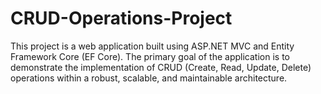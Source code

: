 # CRUD-Operations-Project
This project is a web application built using ASP.NET MVC and Entity Framework Core (EF Core). The primary goal of the application is to demonstrate the implementation of CRUD (Create, Read, Update, Delete) operations within a robust, scalable, and maintainable architecture.
